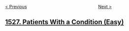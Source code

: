 <!--|This file generated by command(leetcode description); DO NOT EDIT.    |-->
<!--+----------------------------------------------------------------------+-->
<!--|@author    openset <openset.wang@gmail.com>                           |-->
<!--|@link      https://github.com/openset                                 |-->
<!--|@home      https://github.com/openset/leetcode                        |-->
<!--+----------------------------------------------------------------------+-->

[< Previous](../minimum-number-of-increments-on-subarrays-to-form-a-target-array "Minimum Number of Increments on Subarrays to Form a Target Array")
　　　　　　　　　　　　　　　　
[Next >](../shuffle-string "Shuffle String")

## [1527. Patients With a Condition (Easy)](https://leetcode.com/problems/patients-with-a-condition "患某种疾病的患者")


